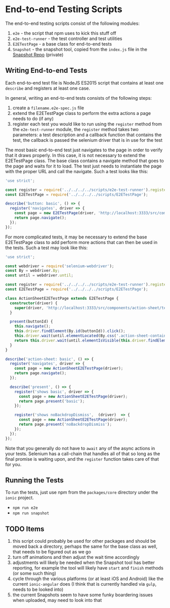 # End-to-end Testing Scripts

The end-to-end testing scripts consist of the following modules:

1. `e2e` - the script that npm uses to kick this stuff off
1. `e2e-test-runner` - the test controller and test utilities
1. `E2ETestPage` - a base class for end-to-end tests
1. `Snapshot` - the snapshot tool, copied from the `index.js` file in the [Snapshot Repo](https://github.com/ionic-team/snapshot) (private)

## Writing End-to-end Tests

Each end-to-end test file is NodeJS ES2015 script that contains at least one `describe` and registers at least one case.

In general, writing an end-to-end tests consists of the following steps:

1. create a `filename.e2e-spec.js` file
1. extend the E2ETestPage class to perform the extra actions a page needs to do (if any)
1. register each test you would like to run using the `register` method from the `e2e-test-runner` module, the `register` method takes two parameters: a test description and a callback function that contains the test, the callback is passed the selenium driver that is in use for the test

The most basic end-to-end test just navigates to the page in order to verify that it draws properly. In this case, it is not necessary to extend the E2ETestPage class. The base class contains a navigate method that goes to the page and waits for it to load. The test just needs to instantiate the page with the proper URL and call the navigate. Such a test looks like this:

```ts
'use strict';

const register = require('../../../../scripts/e2e-test-runner').register;
const E2ETestPage = require('../../../../scripts/E2ETestPage');

describe('button: basic', () => {
  register('navigates', driver => {
    const page = new E2ETestPage(driver, 'http://localhost:3333/src/components/button/test/basic.html');
    return page.navigate();
  });
});
```

For more complicated tests, it may be necessary to extend the base E2ETestPage class to add perform more actions that can then be used in the tests. Such a test may look like this:

```ts
'use strict';

const webdriver = require('selenium-webdriver');
const By = webdriver.By;
const until = webdriver.until;

const register = require('../../../../scripts/e2e-test-runner').register;
const E2ETestPage = require('../../../../scripts/E2ETestPage');

class ActionSheetE2ETestPage extends E2ETestPage {
  constructor(driver) {
    super(driver, 'http://localhost:3333/src/components/action-sheet/test/basic.html');
  }

  present(buttonId) {
    this.navigate();
    this.driver.findElement(By.id(buttonId)).click();
    this.driver.wait(until.elementLocated(By.css('.action-sheet-container')));
    return this.driver.wait(until.elementIsVisible(this.driver.findElement(By.css('.action-sheet-container'))));
  }
}

describe('action-sheet: basic', () => {
  register('navigates', driver => {
    const page = new ActionSheetE2ETestPage(driver);
    return page.navigate();
  });

  describe('present', () => {
    register('shows basic', driver => {
      const page = new ActionSheetE2ETestPage(driver);
      return page.present('basic');
    });

    register('shows noBackdropDismiss',  (driver)  => {
      const page = new ActionSheetE2ETestPage(driver);
      return page.present('noBackdropDismiss');
    });
  });
});
```

Note that you generally do not have to `await` any of the async actions in your tests. Selenium has a call-chain that handles all of that so long as the final promise is waiting upon, and the `register` function takes care of that for you.

## Running the Tests

To run the tests, just use npm from the `packages/core` directory under the `ionic` project.

* `npm run e2e`
* `npm run snapshot`

## TODO Items

1. this script could probably be used for other packages and should be moved back a directory, perhaps the same for the base class as well, that needs to be figured out as we go
1. turn off animations and then adjust the wait time accordingly
1. adjustments will likely be needed when the Snapshot tool has better reporting, for example the tool will likely have `start` and `finish` methods (or some such thing)
1. cycle through the various platforms (or at least iOS and Android) like the current `ionic-angular` does (I think that is currently handled via `gulp`, needs to be looked into)
1. the current Snapshots seem to have some funky boardering issues when uploaded, may need to look into that